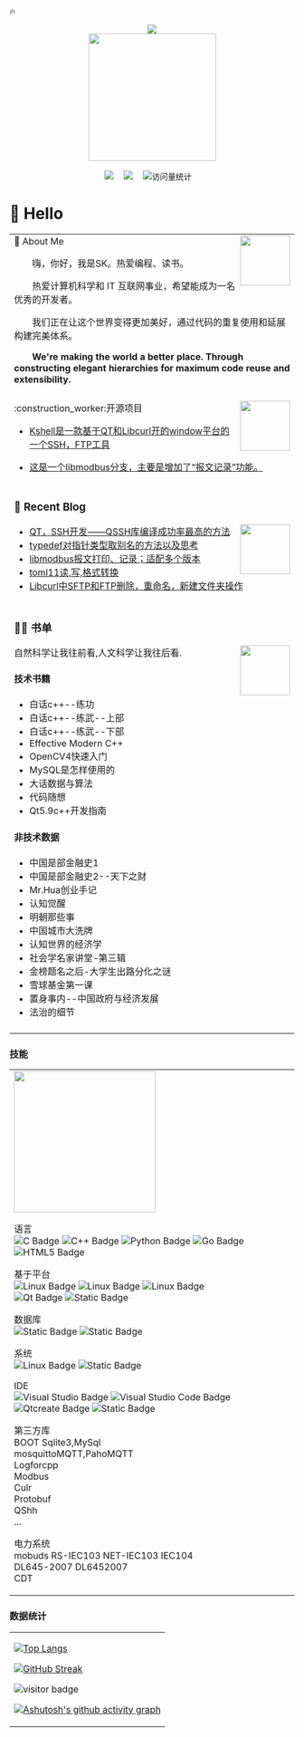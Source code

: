 :fire:  
<div align="center">
 <!-- dynamic typing effect 动态打字效果 -->
  <div>
    <a href="https://blog.sunguoqi.com/">
      <img src="https://readme-typing-svg.demolab.com?font=Fira+Code&pause=1000&width=435&lines=cout<<%22Hello%2C%20World%22<<endl;学习是一种习惯!&center=true&size=27" />
    </a>
  </div>  
  <!-- knock code pictures 敲代码的图片 -->
  <picture>
    <source media="(prefers-color-scheme: dark)" srcset="https://cdn.jsdelivr.net/gh/sun0225SUN/sun0225SUN/assets/images/coding.gif" />
    <source media="(prefers-color-scheme: light)" srcset="https://cdn.jsdelivr.net/gh/sun0225SUN/sun0225SUN/assets/images/developer.svg" height="225px" />
    <img src="https://cdn.jsdelivr.net/gh/sun0225SUN/sun0225SUN/assets/images/coding.gif" />
  </picture>

  <!-- for beauty 留个空行好看点 -->
  <div>&nbsp;</div>  
   <!-- profile logo 个人资料徽标 -->
  <div>
    <a href="https://blog.csdn.net/weixin_46537765"><img src="https://img.shields.io/badge/CSDN-博客-8c36db" /></a>&emsp;
    <a href="https://space.bilibili.com/172819580"><img src="https://img.shields.io/badge/Bilibili-B站-ff69b4" /></a>&emsp;
    <!-- visitor -->
    <img src="https://komarev.com/ghpvc/?username=shikai-123&label=Views&color=orange&style=flat" alt="访问量统计" />&emsp;

  </div> 

</div>

# 🙋 Hello

<table>  
<tr><td>
🤺 About Me

<img align="right" width="88" src="https://cdn.jsdelivr.net/gh/sun0225SUN/sun0225SUN/assets/images/jobs.png" />

<p>&emsp;&emsp;嗨，你好，我是SK。热爱编程、读书。</p>
<p>&emsp;&emsp;热爱计算机科学和 IT 互联网事业，希望能成为一名优秀的开发者。</p>
<p>&emsp;&emsp;我们正在让这个世界变得更加美好，通过代码的重复使用和延展构建完美体系。</p>
<p>&emsp;&emsp;<strong>We're making the world a better place. Through constructing elegant hierarchies for maximum code reuse and extensibility.</strong></p>
</td></tr>  

<tr><td>

<tr><td>
:construction_worker:开源项目

<img align="right" width="88" src="https://cdn.jsdelivr.net/gh/sun0225SUN/sun0225SUN@master/assets/images/coding.gif" />

* <a href='https://github.com/shikai-123/KShell' target='_blank'>Kshell是一款基于QT和Libcurl开的window平台的一个SSH，FTP工具</a>
  
* <a href='https://github.com/shikai-123/libmodbus' target='_blank'>这是一个libmodbus分支，主要是增加了“报文记录”功能。</a>


</td></tr>  

<tr><td>
 
### 📃 Recent Blog  
<img align="right" width="88" src="https://cdn.jsdelivr.net/gh/sun0225SUN/sun0225SUN/assets/images/astronaut.png" />  

<!-- START_SECTION:blog -->
* <a href='http://t.csdnimg.cn/zEfzo' target='_blank'>QT，SSH开发——QSSH库编译成功率最高的方法</a> 
* <a href='http://t.csdnimg.cn/QFge6' target='_blank'>typedef对指针类型取别名的方法以及思考</a>
* <a href='http://t.csdnimg.cn/pbHsK/' target='_blank'>libmodbus报文打印、记录；适配多个版本</a>
* <a href='http://t.csdnimg.cn/At8Zc' target='_blank'>toml11读,写,格式转换</a>
* <a href='http://t.csdnimg.cn/d7o4l' target='_blank'>Libcurl中SFTP和FTP删除，重命名，新建文件夹操作</a>
<!-- END_SECTION:blog -->
</td></tr>

<tr><td>
 
### 🤾‍♂️ 书单
 自然科学让我往前看,人文科学让我往后看.
<img align="right" width="88" src="https://cdn.jsdelivr.net/gh/sun0225SUN/sun0225SUN/assets/images/artist.png" />
<!-- START_SECTION:douban -->
#### 技术书籍
* 白话c++--练功
* 白话c++--练武--上部
* 白话c++--练武--下部
* Effective Modern C++
* OpenCV4快速入门
* MySQL是怎样使用的
* 大话数据与算法
* 代码随想
* Qt5.9c++开发指南
#### 非技术数据
* 中国是部金融史1  
* 中国是部金融史2--天下之财
* Mr.Hua创业手记
* 认知觉醒
* 明朝那些事
* 中国城市大洗牌
* 认知世界的经济学
* 社会学名家讲堂-第三辑
* 金榜题名之后-大学生出路分化之谜
* 雪球基金第一课
* 置身事内--中国政府与经济发展
* 法治的细节
<!-- END_SECTION:douban -->
</td></tr>

<tr><td> 

</table>

### 技能
<table>
 </td></tr>
<tr><td> 
<!-- just img 图片 -->
<img src="https://cdn.jsdelivr.net/gh/sun0225SUN/sun0225SUN/assets/images/man.png" width="250" height="250" />

<!--  skill badge 技能徽章 -->  
语言  
![C Badge](https://img.shields.io/badge/C-A8B9CC?logo=c&logoColor=fff&style=flat)
![C++ Badge](https://img.shields.io/badge/C++11`17-00599C?logo=cplusplus&logoColor=fff&style=flat)
![Python Badge](https://img.shields.io/badge/Python-3776AB?logo=python&logoColor=fff&style=flat)
![Go Badge](https://img.shields.io/badge/Go-bule?style=flat&logo=go&logoColor=red&logoSize=auto)
![HTML5 Badge](https://img.shields.io/badge/HTML5-E34F26?logo=html5&logoColor=fff&style=flat)  

基于平台  
![Linux Badge](https://img.shields.io/badge/Linux系统编程-FCC624?logo=linux&logoColor=000&style=flat)
![Linux Badge](https://img.shields.io/badge/Linux网络编程-FCC624?logo=linux&logoColor=000&style=flat)
![Linux Badge](https://img.shields.io/badge/Linux驱动-FCC624?logo=linux&logoColor=000&style=flat)  
![Qt Badge](https://img.shields.io/badge/Qt-41CD52?logo=qt&logoColor=fff&style=flat)
![Static Badge](https://img.shields.io/badge/OpenCV-%235C3EE8?style=flat&logo=opencv&logoColor=white&logoSize=auto)


数据库  
![Static Badge](https://img.shields.io/badge/MySQL-%234479A1?style=flat&logo=mysql&logoColor=white&logoSize=auto)
![Static Badge](https://img.shields.io/badge/SQLite-%23003B57?style=flat&logo=sqlite&logoColor=white&logoSize=auto)  


系统  
![Linux Badge](https://img.shields.io/badge/Linux-FCC624?logo=linux&logoColor=000&style=flat)
![Static Badge](https://img.shields.io/badge/Windows-%23003399?style=flat&logo=windows10&logoColor=white&logoSize=auto)  

IDE  
![Visual Studio Badge](https://img.shields.io/badge/Visual%20Studio-5C2D91?logo=visualstudio&logoColor=fff&style=flat)
![Visual Studio Code Badge](https://img.shields.io/badge/Visual%20Studio%20Code-007ACC?logo=visualstudiocode&logoColor=fff&style=flat)
![Qtcreate Badge](https://img.shields.io/badge/Qtcreate-41CD52?logo=qt&logoColor=fff&style=flat)
![Static Badge](https://img.shields.io/badge/pycharm-%23000000?style=flat&logo=pycharm&logoColor=white&logoSize=auto)  

第三方库  
BOOT
Sqlite3,MySql  
mosquittoMQTT,PahoMQTT  
Logforcpp  
Modbus  
Culr  
Protobuf  
QShh  
...

电力系统  
mobuds 
RS-IEC103  NET-IEC103 IEC104  
DL645-2007 DL6452007  
CDT

</table>

### 数据统计
<table>
 </td></tr>
<tr><td>  
 
[![Top Langs](https://github-readme-stats.vercel.app/api/top-langs/?username=shikai-123&layout=compact)](https://github.com/anuraghazra/github-readme-stats)

[![GitHub Streak](https://streak-stats.demolab.com/?user=shikai-123)](https://git.io/streak-stats)

![visitor badge](https://visitor-badge.glitch.me/badge?page_id=shikai-123.visitor-badge)  

[![Ashutosh's github activity graph](https://github-readme-activity-graph.vercel.app/graph?username=shikai-123&theme=vue)](https://github.com/ashutosh00710/github-readme-activity-graph)
</table>
